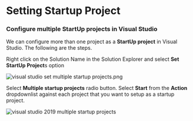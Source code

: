 # Setting Startup Project

### Configure multiple StartUp projects in Visual Studio

We can configure more than one project as a **StartUp project** in Visual Studio. The following are the steps.

Right click on the Solution Name in the Solution Explorer and select **Set StartUp Project**s option

![visual studio set multiple startup projects.png](https://www.pragimtech.com/blog/contribute/article_images/visual%20studio%20set%20multiple%20startup%20projects.png)

Select **Multiple startup projects** radio button. Select **Start** from the **Action** dropdownlist against each project that you want to setup as a startup project.

![visual studio 2019 multiple startup projects](https://www.pragimtech.com/blog/contribute/article_images/visual%20studio%202019%20multiple%20startup%20projects.png)

